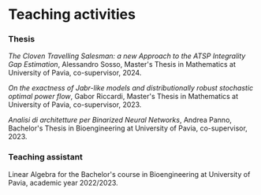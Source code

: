 # Teaching activities

### Thesis

*The Cloven Travelling Salesman: a new Approach to the ATSP Integrality Gap Estimation*, Alessandro Sosso, Master's Thesis in Mathematics at University of Pavia, co-supervisor, 2024.

*On the exactness of Jabr-like models and distributionally robust stochastic optimal power flow*, Gabor Riccardi, Master's Thesis in Mathematics at University of Pavia, co-supervisor, 2023.

*Analisi di architetture per Binarized Neural Networks*, Andrea Panno, Bachelor's Thesis in Bioengineering at University of Pavia, co-supervisor, 2023.


### Teaching assistant

Linear Algebra for the Bachelor's course in Bioengineering at University of Pavia, academic year 2022/2023.

